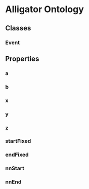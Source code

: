 # Alligator Ontology

## Classes

### Event

## Properties

### a

### b

### x

### y

### z

### startFixed

### endFixed

### nnStart

### nnEnd